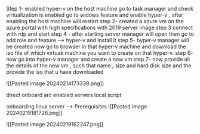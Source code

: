 
Step 1- enabled hyper-v on the host machine
	go to task manager and check virtualization is enabled
	go to widows feature and enable hyper-v , after enabling the host machine will restart
step 2- created a azure vm on the azure portal with high specifications with 2019 server image
step 3 connect with rdp and start
step 4 - after starting server manager will open then go to add role and feature --> hyper-v and install it
step 5- hyper-v manager will be created now go to browser in that hyper-v machine and download the iso file of which virtuak machine you want to create on that hyper-v.
step 6-  now go into hyper-v manager and create a new vm
step 7- now provide all the details of the new vm , such that name , size and hard disk size and the provide the iso that u have downloaded 

![[Pasted image 20240214173339.png]]



direct onboard
arc enabled servers
local script



onboarding linux server -->
Prerequisites 
![[Pasted image 20240219181726.png]]



![[Pasted image 20240219162247.png]]